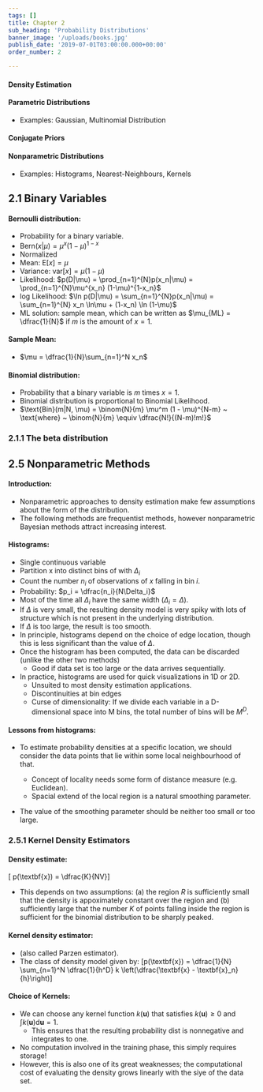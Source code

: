 ```yaml
---
tags: []
title: Chapter 2
sub_heading: 'Probability Distributions'
banner_image: '/uploads/books.jpg'
publish_date: '2019-07-01T03:00:00.000+00:00'
order_number: 2

---
```


#### Density Estimation
#### Parametric Distributions
* Examples: Gaussian, Multinomial Distribution

#### Conjugate Priors
#### Nonparametric Distributions
* Examples: Histograms, Nearest-Neighbours, Kernels


## 2.1 Binary Variables
#### Bernoulli distribution:
* Probability for a binary variable.
* $\text{Bern}(x|\mu) = \mu^x(1-\mu)^{1-x}$
* Normalized
* Mean: $\text{E}[x] = \mu$
* Variance: $\text{var}[x] = \mu(1-\mu)$
* Likelihood: $p(D|\mu) = \prod_{n=1}^{N}p(x_n|\mu)
  = \prod_{n=1}^{N}\mu^{x_n} (1-\mu)^{1-x_n}$
* log Likelihood: $\ln p(D|\mu) = \sum_{n=1}^{N}p(x_n|\mu)
  = \sum_{n=1}^{N} x_n  \ln\mu + (1-x_n) \ln (1-\mu)$
* ML solution: sample mean, which can be written as $\mu_{ML} = \dfrac{1}{N}$ if
  $m$ is the amount of $x = 1$.

#### Sample Mean:
* $\mu = \dfrac{1}{N}\sum_{n=1}^N x_n$

#### Binomial distribution:
* Probability that a binary variable is $m$ times $x = 1$.
* Binomial distribution is proportional to Binomial Likelihood.
* $\text{Bin}(m|N, \mu) = \binom{N}{m} \mu^m (1 - \mu)^{N-m} ~ \text{where} ~
\binom{N}{m} \equiv \dfrac{N!}{(N-m)!m!}$

### 2.1.1 The beta distribution



## 2.5 Nonparametric Methods

#### Introduction:
* Nonparametric approaches to density estimation make few assumptions about the
form of the distribution.
* The following methods are frequentist methods, however nonparametric Bayesian
methods attract increasing interest.

#### Histograms:
* Single continuous variable
* Partition x into distinct bins of with $\Delta_i$
* Count the number $n_i$ of observations of $x$ falling in bin $i$.
* Probability: $p_i = \dfrac{n_i}{N\Delta_i}$
* Most of the time all $\Delta_i$ have the same width ($\Delta_i = \Delta$).
* If $\Delta$ is very small, the resulting density model is very spiky with
lots of structure which is not present in the underlying distribution.
* If $\Delta$ is too large, the result is too smooth.
* In principle, histograms depend on the choice of edge location, though this
is less significant than the value of $\Delta$.
* Once the histogram has been computed, the data can be discarded (unlike the
  other two methods)
  * Good if data set is too large or the data arrives sequentially.
* In practice, histograms are used for quick visualizations in 1D or 2D.
  * Unsuited to most density estimation applications.
  * Discontinuities at bin edges
  * Curse of dimensionality: If we divide each variable in a D-dimensional
  space into M bins, the total number of bins will be $M^D$.


#### Lessons from histograms:

* To estimate probability densities at a specific location, we should consider
the data points that lie within some local neighbourhood of that.
  * Concept of locality needs some form of distance measure (e.g. Euclidean).
  * Spacial extend of the local region is a natural smoothing parameter.

* The value of the smoothing parameter should be neither too small or too large.


### 2.5.1 Kernel Density Estimators


#### Density estimate:



\[ p(\textbf{x}) = \dfrac{K}{NV}\]

* This depends on two assumptions: (a) the region $R$ is sufficiently small that
the density is appoximately constant over the region and (b) sufficiently large
that the number $K$ of points falling inside the region is sufficient for the
binomial distribution to be sharply peaked.


#### Kernel density estimator:
* (also called Parzen estimator).
* The class of density model given by:
\[p(\textbf{x}) = \dfrac{1}{N} \sum_{n=1}^N \dfrac{1}{h^D} k \left(\dfrac{\textbf{x} - \textbf{x}_n}{h}\right)\]


#### Choice of Kernels:
* We can choose any kernel function $k(\mathbf{u})$ that satisfies
$k(\mathbf{u}) \ge 0$ and $\int k(\mathbf{u}) \text{d}\textbf{u} = 1$.
  * This ensures that the resulting probability dist is nonnegative and integrates
to one.
* No computation involved in the training phase, this simply requires storage!
* However, this is also one of its great weaknesses; the computational cost of
evaluating the density grows linearly with the siye of the data set.
